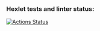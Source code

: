 ### Hexlet tests and linter status:
[![Actions Status](https://github.com/Kerante/layout-designer-project-lvl1/workflows/hexlet-check/badge.svg)](https://github.com/Kerante/layout-designer-project-lvl1/actions)